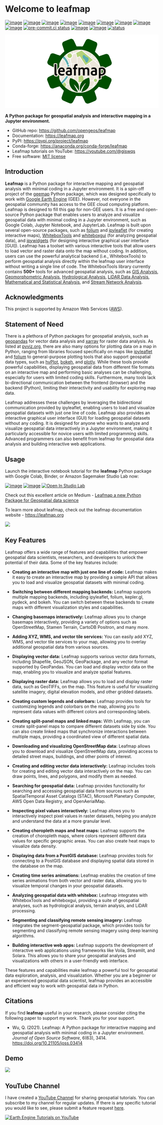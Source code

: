 # Welcome to leafmap

[![image](https://studiolab.sagemaker.aws/studiolab.svg)](https://studiolab.sagemaker.aws/import/github/opengeos/leafmap/blob/master/examples/notebooks/00_key_features.ipynb)
[![image](https://img.shields.io/badge/Open-Planetary%20Computer-black?style=flat&logo=microsoft)](https://pccompute.westeurope.cloudapp.azure.com/compute/hub/user-redirect/git-pull?repo=https://github.com/opengeos/leafmap&urlpath=lab/tree/leafmap/examples/notebooks/00_key_features.ipynb&branch=master)
[![image](https://colab.research.google.com/assets/colab-badge.svg)](https://colab.research.google.com/github/opengeos/leafmap/blob/master)
[![image](https://mybinder.org/badge_logo.svg)](https://mybinder.org/v2/gh/opengeos/leafmap/HEAD)
[![image](https://img.shields.io/pypi/v/leafmap.svg)](https://pypi.python.org/pypi/leafmap)
[![image](https://img.shields.io/conda/vn/conda-forge/leafmap.svg)](https://anaconda.org/conda-forge/leafmap)
[![image](https://static.pepy.tech/badge/leafmap)](https://pepy.tech/projects/leafmap)
[![image](https://github.com/opengeos/leafmap/workflows/docs/badge.svg)](https://leafmap.org)
[![image](https://github.com/opengeos/leafmap/workflows/Linux%20build/badge.svg)](https://github.com/opengeos/leafmap/actions)
[![pre-commit.ci status](https://results.pre-commit.ci/badge/github/opengeos/leafmap/master.svg)](https://results.pre-commit.ci/latest/github/opengeos/leafmap/master)
[![image](https://img.shields.io/badge/License-MIT-yellow.svg)](https://opensource.org/licenses/MIT)
[![image](https://img.shields.io/badge/YouTube-Channel-red)](https://youtube.com/@giswqs)
[![status](https://joss.theoj.org/papers/10.21105/joss.03414/status.svg)](https://doi.org/10.21105/joss.03414)

[![logo](https://raw.githubusercontent.com/opengeos/leafmap/master/docs/assets/logo_rect.png)](https://github.com/opengeos/leafmap/blob/master/docs/assets/logo.png)

**A Python package for geospatial analysis and interactive mapping in a Jupyter environment.**

-   GitHub repo: <https://github.com/opengeos/leafmap>
-   Documentation: <https://leafmap.org>
-   PyPI: <https://pypi.org/project/leafmap>
-   Conda-forge: <https://anaconda.org/conda-forge/leafmap>
-   Leafmap tutorials on YouTube: <https://youtube.com/@giswqs>
-   Free software: [MIT license](https://opensource.org/licenses/MIT)

## Introduction

**Leafmap** is a Python package for interactive mapping and geospatial analysis with minimal coding in a Jupyter environment. It is a spin-off project of the [geemap](https://geemap.org) Python package, which was designed specifically to work with [Google Earth Engine](https://earthengine.google.com) (GEE). However, not everyone in the geospatial community has access to the GEE cloud computing platform. Leafmap is designed to fill this gap for non-GEE users. It is a free and open-source Python package that enables users to analyze and visualize geospatial data with minimal coding in a Jupyter environment, such as Google Colab, Jupyter Notebook, and JupyterLab. Leafmap is built upon several open-source packages, such as [folium](https://github.com/python-visualization/folium) and [ipyleaflet](https://github.com/jupyter-widgets/ipyleaflet) (for creating interactive maps), [WhiteboxTools](https://github.com/jblindsay/whitebox-tools) and [whiteboxgui](https://github.com/opengeos/whiteboxgui) (for analyzing geospatial data), and [ipywidgets](https://github.com/jupyter-widgets/ipywidgets) (for designing interactive graphical user interface [GUI]). Leafmap has a toolset with various interactive tools that allow users to load vector and raster data onto the map without coding. In addition, users can use the powerful analytical backend (i.e., WhiteboxTools) to perform geospatial analysis directly within the leafmap user interface without writing a single line of code. The WhiteboxTools library currently contains **500+** tools for advanced geospatial analysis, such as [GIS Analysis](https://jblindsay.github.io/wbt_book/available_tools/gis_analysis.html), [Geomorphometric Analysis](https://jblindsay.github.io/wbt_book/available_tools/geomorphometric_analysis.html), [Hydrological Analysis](https://jblindsay.github.io/wbt_book/available_tools/hydrological_analysis.html), [LiDAR Data Analysis](https://jblindsay.github.io/wbt_book/available_tools/lidar_tools.html), [Mathematical and Statistical Analysis](https://jblindsay.github.io/wbt_book/available_tools/mathand_stats_tools.html), and [Stream Network Analysis](https://jblindsay.github.io/wbt_book/available_tools/stream_network_analysis.html).

## Acknowledgments

This project is supported by Amazon Web Services ([AWS](https://aws.amazon.com)).

## Statement of Need

There is a plethora of Python packages for geospatial analysis, such as [geopandas](https://geopandas.org) for vector data analysis and [xarray](https://docs.xarray.dev) for raster data analysis. As listed at [pyviz.org](https://pyviz.org), there are also many options for plotting data on a map in Python, ranging from libraries focused specifically on maps like [ipyleaflet](https://ipyleaflet.readthedocs.io) and [folium](https://python-visualization.github.io/folium) to general-purpose plotting tools that also support geospatial data types, such as [hvPlot](https://hvplot.pyviz.org), [bokeh](http://bokeh.org), and [plotly](https://plotly.com/python). While these tools provide powerful capabilities, displaying geospatial data from different file formats on an interactive map and performing basic analyses can be challenging, especially for users with limited coding skills. Furthermore, many tools lack bi-directional communication between the frontend (browser) and the backend (Python), limiting their interactivity and usability for exploring map data.

Leafmap addresses these challenges by leveraging the bidirectional communication provided by ipyleaflet, enabling users to load and visualize geospatial datasets with just one line of code. Leafmap also provides an interactive graphical user interface (GUI) for loading geospatial datasets without any coding. It is designed for anyone who wants to analyze and visualize geospatial data interactively in a Jupyter environment, making it particularly accessible for novice users with limited programming skills. Advanced programmers can also benefit from leafmap for geospatial data analysis and building interactive web applications.

## Usage

Launch the interactive notebook tutorial for the **leafmap** Python package with Google Colab, Binder, or Amazon Sagemaker Studio Lab now:

[![image](https://colab.research.google.com/assets/colab-badge.svg)](https://colab.research.google.com/github/opengeos/leafmap/blob/master)
[![image](https://mybinder.org/badge_logo.svg)](https://mybinder.org/v2/gh/opengeos/leafmap/HEAD)
[![Open In Studio Lab](https://studiolab.sagemaker.aws/studiolab.svg)](https://studiolab.sagemaker.aws/import/github/opengeos/leafmap/blob/master/examples/notebooks/00_key_features.ipynb)

Check out this excellent article on Medium - [Leafmap a new Python Package for Geospatial data science](https://link.medium.com/HRRKDcynYgb)

To learn more about leafmap, check out the leafmap documentation website - <https://leafmap.org>

![](https://i.imgur.com/abd8pTH.gif)

## Key Features

Leafmap offers a wide range of features and capabilities that empower geospatial data scientists, researchers, and developers to unlock the potential of their data. Some of the key features include:

-   **Creating an interactive map with just one line of code:** Leafmap makes it easy to create an interactive map by providing a simple API that allows you to load and visualize geospatial datasets with minimal coding.

-   **Switching between different mapping backends:** Leafmap supports multiple mapping backends, including ipyleaflet, folium, kepler.gl, pydeck, and bokeh. You can switch between these backends to create maps with different visualization styles and capabilities.

-   **Changing basemaps interactively:** Leafmap allows you to change basemaps interactively, providing a variety of options such as OpenStreetMap, Stamen Terrain, CartoDB Positron, and many more.

-   **Adding XYZ, WMS, and vector tile services:** You can easily add XYZ, WMS, and vector tile services to your map, allowing you to overlay additional geospatial data from various sources.

-   **Displaying vector data:** Leafmap supports various vector data formats, including Shapefile, GeoJSON, GeoPackage, and any vector format supported by GeoPandas. You can load and display vector data on the map, enabling you to visualize and analyze spatial features.

-   **Displaying raster data:** Leafmap allows you to load and display raster data, such as GeoTIFFs, on the map. This feature is useful for visualizing satellite imagery, digital elevation models, and other gridded datasets.

-   **Creating custom legends and colorbars:** Leafmap provides tools for customizing legends and colorbars on the map, allowing you to represent data values with different colors and corresponding labels.

-   **Creating split-panel maps and linked maps:** With Leafmap, you can create split-panel maps to compare different datasets side by side. You can also create linked maps that synchronize interactions between multiple maps, providing a coordinated view of different spatial data.

-   **Downloading and visualizing OpenStreetMap data:** Leafmap allows you to download and visualize OpenStreetMap data, providing access to detailed street maps, buildings, and other points of interest.

-   **Creating and editing vector data interactively:** Leafmap includes tools for creating and editing vector data interactively on the map. You can draw points, lines, and polygons, and modify them as needed.

-   **Searching for geospatial data:** Leafmap provides functionality for searching and accessing geospatial data from sources such as SpatialTemporal Asset Catalogs (STAC), Microsoft Planetary Computer, AWS Open Data Registry, and OpenAerialMap.

-   **Inspecting pixel values interactively:** Leafmap allows you to interactively inspect pixel values in raster datasets, helping you analyze and understand the data at a more granular level.

-   **Creating choropleth maps and heat maps:** Leafmap supports the creation of choropleth maps, where colors represent different data values for specific geographic areas. You can also create heat maps to visualize data density.

-   **Displaying data from a PostGIS database:** Leafmap provides tools for connecting to a PostGIS database and displaying spatial data stored in the database on the map.

-   **Creating time series animations:** Leafmap enables the creation of time series animations from both vector and raster data, allowing you to visualize temporal changes in your geospatial datasets.

-   **Analyzing geospatial data with whitebox:** Leafmap integrates with WhiteboxTools and whiteboxgui, providing a suite of geospatial analyses, such as hydrological analysis, terrain analysis, and LiDAR processing.

-   **Segmenting and classifying remote sensing imagery:** Leafmap integrates the segment-geospatial package, which provides tools for segmenting and classifying remote sensing imagery using deep learning algorithms.

-   **Building interactive web apps:** Leafmap supports the development of interactive web applications using frameworks like Voila, Streamlit, and Solara. This allows you to share your geospatial analyses and visualizations with others in a user-friendly web interface.

These features and capabilities make leafmap a powerful tool for geospatial data exploration, analysis, and visualization. Whether you are a beginner or an experienced geospatial data scientist, leafmap provides an accessible and efficient way to work with geospatial data in Python.

## Citations

If you find **leafmap** useful in your research, please consider citing the following paper to support my work. Thank you for your support.

-   Wu, Q. (2021). Leafmap: A Python package for interactive mapping and geospatial analysis with minimal coding in a Jupyter environment. _Journal of Open Source Software_, 6(63), 3414. <https://doi.org/10.21105/joss.03414>

## Demo

![](https://wetlands.io/file/images/leafmap_demo.gif)

## YouTube Channel

I have created a [YouTube Channel](https://youtube.com/@giswqs) for sharing geospatial tutorials. You can subscribe to my channel for regular updates. If there is any specific tutorial you would like to see, please submit a feature request [here](https://github.com/opengeos/leafmap/issues).

[![Earth Engine Tutorials on YouTube](https://wetlands.io/file/images/youtube.png)](https://youtube.com/@giswqs)
